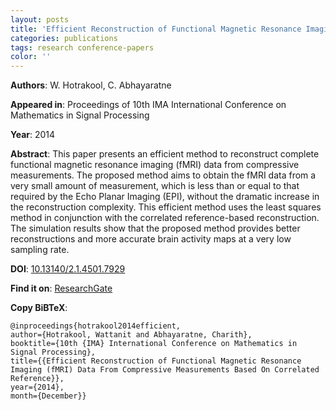 ```yaml
---
layout: posts
title: 'Efficient Reconstruction of Functional Magnetic Resonance Imaging (fMRI) Data From Compressive Measurements Based On Correlated Reference'
categories: publications
tags: research conference-papers
color: ''
---
```


**Authors**: W. Hotrakool, C. Abhayaratne

**Appeared in**: Proceedings of 10th IMA International Conference on Mathematics in Signal Processing

**Year**: 2014

**Abstract**: This paper presents an efficient method to reconstruct complete functional magnetic resonance imaging (fMRI) data from compressive measurements. The proposed method aims to obtain the fMRI data from a very small amount of measurement, which is less than or equal to that required by the Echo Planar Imaging (EPI), without the dramatic increase in the reconstruction complexity. This efficient method uses the least squares method in conjunction with the correlated reference-based reconstruction. The simulation results show that the proposed method provides better reconstructions and more accurate brain activity maps at a very low sampling rate.

**DOI**: [10.13140/2.1.4501.7929](http://dx.doi.org/10.13140/2.1.4501.7929)

**Find it on**: [ResearchGate](https://www.researchgate.net/publication/270903001_Efficient_Reconstruction_of_Functional_Magnetic_Resonance_Imaging_%28fMRI%29_Data_From_Compressive_Measurements_Based_On_Correlated_Reference)

**Copy BiBTeX**:

```
@inproceedings{hotrakool2014efficient,
author={Hotrakool, Wattanit and Abhayaratne, Charith},
booktitle={10th {IMA} International Conference on Mathematics in Signal Processing},
title={{Efficient Reconstruction of Functional Magnetic Resonance Imaging (fMRI) Data From Compressive Measurements Based On Correlated Reference}},
year={2014},
month={December}}
```
